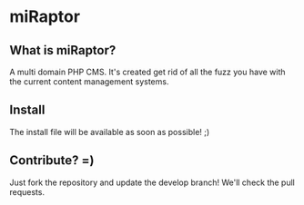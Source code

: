 miRaptor
===

What is miRaptor?
---
A multi domain PHP CMS. It's created get rid of all the fuzz you have with the current content management systems. 

Install
---
The install file will be available as soon as possible! ;)

Contribute? =)
---
Just fork the repository and update the develop branch! We'll check the pull requests.